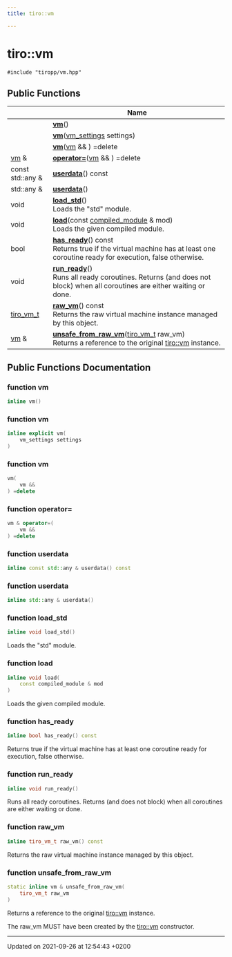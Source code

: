 ```yaml
---
title: tiro::vm

---
```


# tiro::vm






`#include "tiropp/vm.hpp"`

## Public Functions

|                | Name           |
| -------------- | -------------- |
| | **[vm](/docs/api/classes/classtiro_1_1vm#function-vm)**() |
| | **[vm](/docs/api/classes/classtiro_1_1vm#function-vm)**([vm&#95;settings](/docs/api/classes/structtiro&#95;1&#95;1vm&#95;&#95;settings) settings) |
| | **[vm](/docs/api/classes/classtiro_1_1vm#function-vm)**([vm](/docs/api/classes/classtiro&#95;1&#95;1vm) && ) =delete |
| [vm](/docs/api/classes/classtiro_1_1vm) & | **[operator=](/docs/api/classes/classtiro_1_1vm#function-operator=)**([vm](/docs/api/classes/classtiro&#95;1&#95;1vm) && ) =delete |
| const std::any & | **[userdata](/docs/api/classes/classtiro_1_1vm#function-userdata)**() const |
| std::any & | **[userdata](/docs/api/classes/classtiro_1_1vm#function-userdata)**() |
| void | **[load_std](/docs/api/classes/classtiro_1_1vm#function-load-std)**()<br>Loads the "std" module.  |
| void | **[load](/docs/api/classes/classtiro_1_1vm#function-load)**(const [compiled&#95;module](/docs/api/classes/classtiro&#95;1&#95;1compiled&#95;&#95;module) & mod)<br>Loads the given compiled module.  |
| bool | **[has_ready](/docs/api/classes/classtiro_1_1vm#function-has-ready)**() const<br>Returns true if the virtual machine has at least one coroutine ready for execution, false otherwise.  |
| void | **[run_ready](/docs/api/classes/classtiro_1_1vm#function-run-ready)**()<br>Runs all ready coroutines. Returns (and does not block) when all coroutines are either waiting or done.  |
| [tiro_vm_t](/docs/api/files/def_8h#typedef-tiro-vm-t) | **[raw_vm](/docs/api/classes/classtiro_1_1vm#function-raw-vm)**() const<br>Returns the raw virtual machine instance managed by this object.  |
| [vm](/docs/api/classes/classtiro_1_1vm) & | **[unsafe_from_raw_vm](/docs/api/classes/classtiro_1_1vm#function-unsafe-from-raw-vm)**([tiro&#95;vm&#95;t](/docs/api/files/def&#95;8h#typedef-tiro-vm-t) raw_vm)<br>Returns a reference to the original [tiro::vm](/docs/api/classes/classtiro_1_1vm) instance.  |

## Public Functions Documentation

### function vm

```cpp
inline vm()
```


### function vm

```cpp
inline explicit vm(
    vm_settings settings
)
```


### function vm

```cpp
vm(
    vm && 
) =delete
```


### function operator=

```cpp
vm & operator=(
    vm && 
) =delete
```


### function userdata

```cpp
inline const std::any & userdata() const
```


### function userdata

```cpp
inline std::any & userdata()
```


### function load_std

```cpp
inline void load_std()
```

Loads the "std" module. 

### function load

```cpp
inline void load(
    const compiled_module & mod
)
```

Loads the given compiled module. 

### function has_ready

```cpp
inline bool has_ready() const
```

Returns true if the virtual machine has at least one coroutine ready for execution, false otherwise. 

### function run_ready

```cpp
inline void run_ready()
```

Runs all ready coroutines. Returns (and does not block) when all coroutines are either waiting or done. 

### function raw_vm

```cpp
inline tiro_vm_t raw_vm() const
```

Returns the raw virtual machine instance managed by this object. 

### function unsafe_from_raw_vm

```cpp
static inline vm & unsafe_from_raw_vm(
    tiro_vm_t raw_vm
)
```

Returns a reference to the original [tiro::vm](/docs/api/classes/classtiro_1_1vm) instance. 

The raw_vm MUST have been created by the [tiro::vm](/docs/api/classes/classtiro_1_1vm) constructor. 


-------------------------------

Updated on 2021-09-26 at 12:54:43 +0200